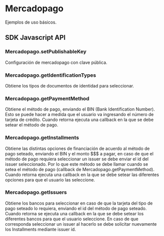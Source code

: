 # Mercadopago
  Ejemplos de uso básicos.

## SDK Javascript API
### Mercadopago.setPublishableKey
  Configuración de mercadopago con clave pública.

### Mercadopago.getIdentificationTypes
  Obtiene los tipos de documentos de identidad para seleccionar.

### Mercadopago.getPaymentMethod
  Obtiene el método de pago, enviando el BIN (Bank Identification Number).
  Esto se puede hacer a medida que el usuario va ingresando el número de tarjeta de crédito.
  Cuando retorna ejecuta una callback en la que se debe setear el método de pago.

### Mercadopago.getInstallments
  Obtiene las distintas opciones de financiación de acuerdo al método de pago seteado, enviando el BIN y el monto $$$ a pagar, en caso de que el método de pago requiera seleccionar un issuer se debe enviar el id del issuer seleccionado. Por lo que este método se debe llamar cuando se setea el método de pago (callback de Mercadopago.getPaymentMethod).
  Cuando retorna ejecuta una callback en la que se debe setear las diferentes opciones para que el usuario las seleccione.

### Mercadopago.getIssuers
  Obtiene los bancos para seleccionar en caso de que la tarjeta del tipo de pago seteado lo requiera, enviando el id del método de pago seteado.
  Cuando retorna se ejecuta una callback en la que se debe setear los diferentes bancos para que el usuario seleccione. En caso de que corresponda seleccionar un issuer al hacerlo se debe solicitar nuevamente los Installments mediante issuer id.
